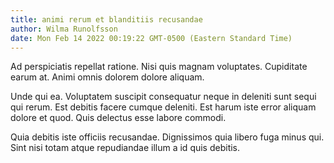 ```yaml
---
title: animi rerum et blanditiis recusandae
author: Wilma Runolfsson
date: Mon Feb 14 2022 00:19:22 GMT-0500 (Eastern Standard Time)
---
```

Ad perspiciatis repellat ratione. Nisi quis magnam voluptates. Cupiditate earum at. Animi omnis dolorem dolore aliquam.

 Unde qui ea. Voluptatem suscipit consequatur neque in deleniti sunt sequi qui rerum. Est debitis facere cumque deleniti. Est harum iste error aliquam dolore et quod. Quis delectus esse labore commodi.

 Quia debitis iste officiis recusandae. Dignissimos quia libero fuga minus qui. Sint nisi totam atque repudiandae illum a id quis debitis.